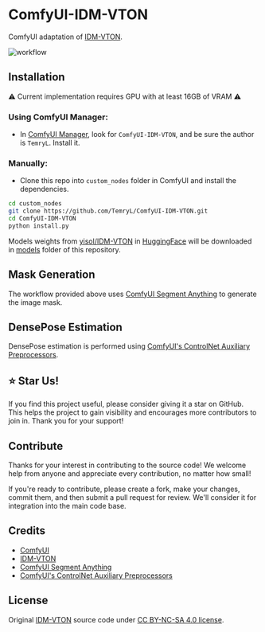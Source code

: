 # ComfyUI-IDM-VTON
ComfyUI adaptation of [IDM-VTON](https://github.com/yisol/IDM-VTON).

![workflow](workflow.png)

## Installation

:warning: Current implementation requires GPU with at least 16GB of VRAM :warning:

### Using ComfyUI Manager:

- In [ComfyUI Manager](https://github.com/ltdrdata/ComfyUI-Manager), look for ```ComfyUI-IDM-VTON```, and be sure the author is ```TemryL```. Install it.

### Manually:
- Clone this repo into `custom_nodes` folder in ComfyUI and install the dependencies.
```bash
cd custom_nodes
git clone https://github.com/TemryL/ComfyUI-IDM-VTON.git
cd ComfyUI-IDM-VTON
python install.py
```

Models weights from [yisol/IDM-VTON](https://huggingface.co/yisol/IDM-VTON) in [HuggingFace](https://huggingface.co) will be downloaded in [models](models/) folder of this repository.

## Mask Generation
The workflow provided above uses [ComfyUI Segment Anything](https://github.com/storyicon/comfyui_segment_anything) to generate the image mask.

## DensePose Estimation
DensePose estimation is performed using [ComfyUI's ControlNet Auxiliary Preprocessors](https://github.com/Fannovel16/comfyui_controlnet_aux).

## :star: Star Us!
If you find this project useful, please consider giving it a star on GitHub. This helps the project to gain visibility and encourages more contributors to join in. Thank you for your support!

## Contribute
Thanks for your interest in contributing to the source code! We welcome help from anyone and appreciate every contribution, no matter how small!

If you're ready to contribute, please create a fork, make your changes, commit them, and then submit a pull request for review. We'll consider it for integration into the main code base.

## Credits
- [ComfyUI](https://github.com/comfyanonymous/ComfyUI)
- [IDM-VTON](https://github.com/yisol/IDM-VTON)
- [ComfyUI Segment Anything](https://github.com/storyicon/comfyui_segment_anything)
- [ComfyUI's ControlNet Auxiliary Preprocessors](https://github.com/Fannovel16/comfyui_controlnet_aux)

## License
Original [IDM-VTON](https://github.com/yisol/IDM-VTON) source code under [CC BY-NC-SA 4.0 license](https://creativecommons.org/licenses/by-nc-sa/4.0/legalcode).
